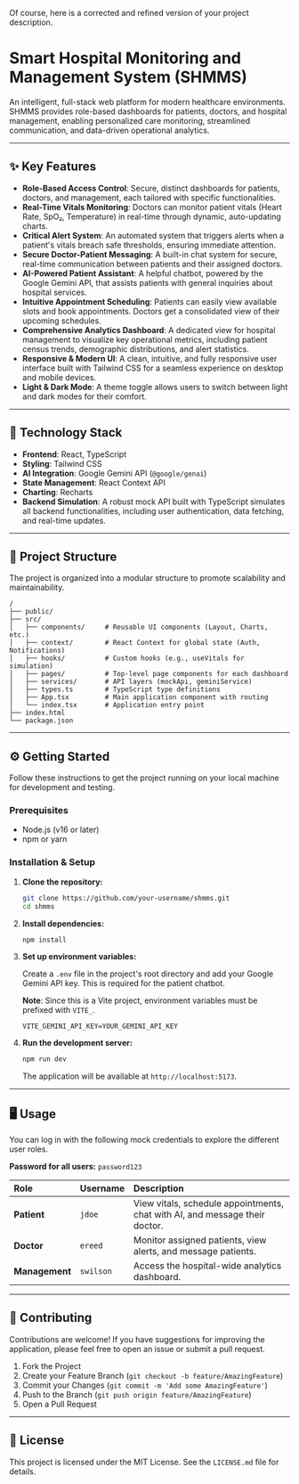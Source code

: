Of course, here is a corrected and refined version of your project description.

# Smart Hospital Monitoring and Management System (SHMMS)

An intelligent, full-stack web platform for modern healthcare environments. SHMMS provides role-based dashboards for patients, doctors, and hospital management, enabling personalized care monitoring, streamlined communication, and data-driven operational analytics.

-----

## ✨ Key Features

  - **Role-Based Access Control**: Secure, distinct dashboards for patients, doctors, and management, each tailored with specific functionalities.
  - **Real-Time Vitals Monitoring**: Doctors can monitor patient vitals (Heart Rate, SpO₂, Temperature) in real-time through dynamic, auto-updating charts.
  - **Critical Alert System**: An automated system that triggers alerts when a patient's vitals breach safe thresholds, ensuring immediate attention.
  - **Secure Doctor-Patient Messaging**: A built-in chat system for secure, real-time communication between patients and their assigned doctors.
  - **AI-Powered Patient Assistant**: A helpful chatbot, powered by the Google Gemini API, that assists patients with general inquiries about hospital services.
  - **Intuitive Appointment Scheduling**: Patients can easily view available slots and book appointments. Doctors get a consolidated view of their upcoming schedules.
  - **Comprehensive Analytics Dashboard**: A dedicated view for hospital management to visualize key operational metrics, including patient census trends, demographic distributions, and alert statistics.
  - **Responsive & Modern UI**: A clean, intuitive, and fully responsive user interface built with Tailwind CSS for a seamless experience on desktop and mobile devices.
  - **Light & Dark Mode**: A theme toggle allows users to switch between light and dark modes for their comfort.

-----

## 🚀 Technology Stack

  - **Frontend**: React, TypeScript
  - **Styling**: Tailwind CSS
  - **AI Integration**: Google Gemini API (`@google/genai`)
  - **State Management**: React Context API
  - **Charting**: Recharts
  - **Backend Simulation**: A robust mock API built with TypeScript simulates all backend functionalities, including user authentication, data fetching, and real-time updates.

-----

## 📂 Project Structure

The project is organized into a modular structure to promote scalability and maintainability.

```
/
├── public/
├── src/
│   ├── components/     # Reusable UI components (Layout, Charts, etc.)
│   ├── context/        # React Context for global state (Auth, Notifications)
│   ├── hooks/          # Custom hooks (e.g., useVitals for simulation)
│   ├── pages/          # Top-level page components for each dashboard
│   ├── services/       # API layers (mockApi, geminiService)
│   ├── types.ts        # TypeScript type definitions
│   ├── App.tsx         # Main application component with routing
│   └── index.tsx       # Application entry point
├── index.html
└── package.json
```

-----

## ⚙️ Getting Started

Follow these instructions to get the project running on your local machine for development and testing.

### Prerequisites

  - Node.js (v16 or later)
  - npm or yarn

### Installation & Setup

1.  **Clone the repository:**

    ```bash
    git clone https://github.com/your-username/shmms.git
    cd shmms
    ```

2.  **Install dependencies:**

    ```bash
    npm install
    ```

3.  **Set up environment variables:**

    Create a `.env` file in the project's root directory and add your Google Gemini API key. This is required for the patient chatbot.

    **Note**: Since this is a Vite project, environment variables must be prefixed with `VITE_`.

    ```
    VITE_GEMINI_API_KEY=YOUR_GEMINI_API_KEY
    ```

4.  **Run the development server:**

    ```bash
    npm run dev
    ```

    The application will be available at `http://localhost:5173`.

-----

## 🖥️ Usage

You can log in with the following mock credentials to explore the different user roles.

**Password for all users:** `password123`

| Role        | Username  | Description                                                                 |
| :---------- | :-------- | :-------------------------------------------------------------------------- |
| **Patient** | `jdoe`    | View vitals, schedule appointments, chat with AI, and message their doctor. |
| **Doctor** | `ereed`   | Monitor assigned patients, view alerts, and message patients.               |
| **Management**| `swilson` | Access the hospital-wide analytics dashboard.                               |

-----

## 🤝 Contributing

Contributions are welcome\! If you have suggestions for improving the application, please feel free to open an issue or submit a pull request.

1.  Fork the Project
2.  Create your Feature Branch (`git checkout -b feature/AmazingFeature`)
3.  Commit your Changes (`git commit -m 'Add some AmazingFeature'`)
4.  Push to the Branch (`git push origin feature/AmazingFeature`)
5.  Open a Pull Request

-----

## 📄 License

This project is licensed under the MIT License. See the `LICENSE.md` file for details.